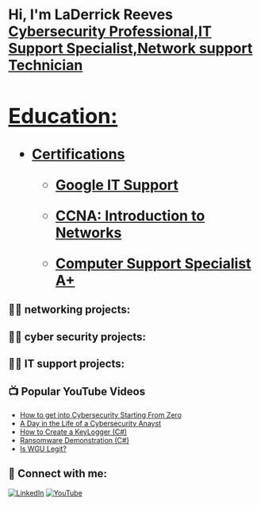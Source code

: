 <h1>Hi, I'm LaDerrick Reeves <br/><a href=>Cybersecurity Professional,IT Support Specialist,Network support Technician
  
<h2> Education:</h2>

- <b> Certifications </b>
  - [Google IT Support](https://coursera.org/share/b0625a46ffc0914765519707923478e4)

  - [CCNA: Introduction to Networks](https://imgur.com/gallery/net-academy-xfbe6A7)
 
  - [Computer Support Specialist A+](https://imgur.com/gallery/comp-support-specialist-rF3WWXV)
 
<h2>👨‍💻 networking projects:</h2>

<h2>👨‍💻 cyber security projects:</h2>

<h2>👨‍💻 IT support projects:</h2>  



<h2>📺 Popular YouTube Videos</h2>

- [How to get into Cybersecurity Starting From Zero](https://www.youtube.com/watch?v=a83ASGn_V_s)
- [A Day in the Life of a Cybersecurity Anayst](https://www.youtube.com/watch?v=uHy3oM7NnoU)
- [How to Create a KeyLogger (C#)](https://www.youtube.com/watch?v=N-L9hklSlNk)
- [Ransomware Demonstration (C#)](https://www.youtube.com/watch?v=OfvdQeh79s0)
- [Is WGU Legit?](https://www.youtube.com/watch?v=E2MwRWxDBkA)

<h2> 🤳 Connect with me:</h2

[![LinkedIn](https://img.shields.io/badge/LinkedIn-Connect-blue?logo=linkedin)](https://www.linkedin.com/in/laderrick-reeves-7a8698372/)
[![YouTube](https://img.shields.io/badge/YouTube-Subscribe-red?logo=youtube)](https://www.youtube.com/@DerrickDoseDos)






